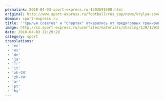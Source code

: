 ```yaml
---
permalink: 2018-04-03-sport-express.ru-1293691600.html
original: http://www.sport-express.ru/football/rus_cup/news/krylya-sovetov-i-spartak-otkazalis-ot-predigrovyh-trenirovok-na-stadione-metallurg-1391816/
domain: sport-express.ru
title: '"Крылья Советов" и "Спартак" отказались от предигровых тренировок на стадионе "Металлург"'
image: http://ss.sport-express.ru/userfiles/materials/sharing/139/1391816.jpg
date: 2018-04-03 11:29:29
category: sport
translations: 
 - 'en'
 - 'es'
 - 'de'
 - 'ja'
 - 'fr'
 - 'it'
 - 'zh-CN'
 - 'zh-TW'
 - 'ar'
 - 'pt'
 - 'hy'
---
```


